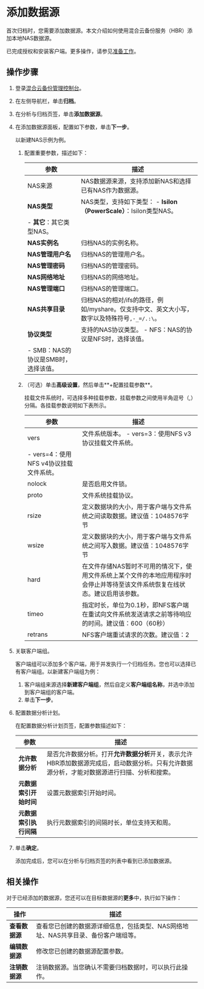 # 添加数据源

首次归档时，您需要添加数据源。本文介绍如何使用混合云备份服务（HBR）添加本地NAS数据源。

已完成授权和安装客户端。更多操作，请参见[准备工作](/cn.zh-CN/归档/准备工作.md)。

## 操作步骤

1.  登录[混合云备份管理控制台](https://hbr.console.aliyun.com)。

2.  在左侧导航栏，单击**归档**。

3.  在分析与归档页签，单击**添加数据源**。

4.  在添加数据源面板，配置如下参数，单击**下一步**。

    以新建NAS示例为例。

    1.  配置重要参数，描述如下：

        |参数|描述|
        |--|--|
        |NAS来源|NAS数据源来源，支持添加新NAS和选择已有NAS作为数据源。|
        |**NAS类型**|NAS类型，支持如下类型：        -   **Isilon（PowerScale）**：Isilon类型NAS。
        -   **其它**：其它类型NAS。 |
        |**NAS实例名**|归档NAS的实例名称。|
        |**NAS管理用户名**|归档NAS的管理用户名。|
        |**NAS管理密码**|归档NAS的管理密码。|
        |**NAS网络地址**|归档NAS的网络地址。|
        |**NAS管理端口**|归档NAS的管理端口。|
        |**NAS共享目录**|归档NAS的相对/ifs的路径，例如/myshare。仅支持中文、英文大小写，数字以及特殊符号`,-_=/.:\`。 |
        |**协议类型**|支持的NAS协议类型。        -   NFS：NAS的协议是NFS时，选择该值。
        -   SMB：NAS的协议是SMB时，选择该值。 |

    2.  （可选）单击**高级设置**，然后单击**+配置挂载参数**。

        挂载文件系统时，可选择多种挂载参数，挂载参数之间使用半角逗号（,）分隔。各挂载参数说明如下表所示。

        |参数|描述|
        |--|--|
        |vers|文件系统版本。         -   vers=3：使用NFS v3协议挂载文件系统。
        -   vers=4：使用NFS v4协议挂载文件系统。 |
        |nolock|是否启用文件锁。|
        |proto|文件系统挂载协议。|
        |rsize|定义数据块的大小，用于客户端与文件系统之间读取数据。建议值：1048576字节 |
        |wsize|定义数据块的大小，用于客户端与文件系统之间写入数据。建议值：1048576字节 |
        |hard|在文件存储NAS暂时不可用的情况下，使用文件系统上某个文件的本地应用程序时会停止并等待至该文件系统恢复在线状态。建议启用该参数。|
        |timeo|指定时长，单位为0.1秒，即NFS客户端在重试向文件系统发送请求之前等待响应的时间。建议值：600（60秒） |
        |retrans|NFS客户端重试请求的次数。建议值：2 |

5.  关联客户端组。

    客户端组可以添加多个客户端，用于并发执行一个归档任务。您也可以选择已有客户端组。以新建客户端组为例：

    1.  客户端组来源选择**新建客户端组**，然后自定义**客户端组名称**，并选中添加到客户端组的客户端。
    2.  单击**下一步**。
6.  配置数据分析计划。

    在配置数据分析计划页签，配置参数描述如下：

    |参数|描述|
    |--|--|
    |**允许数据分析**|是否允许数据分析。打开**允许数据分析**开关，表示允许HBR添加数据源完成后，启动数据分析。只有允许数据源分析，才能对数据源进行扫描、分析和搜索。|
    |**元数据索引开始时间**|设置元数据索引开始时间。|
    |**元数据索引执行间隔**|执行元数据索引的间隔时长，单位支持天和周。|

7.  单击**确定**。

    添加完成后，您可以在分析与归档页签的列表中看到已添加数据源。


## 相关操作

对于已经添加的数据源，您还可以在目标数据源的**更多**中，执行如下操作：

|操作|描述|
|--|--|
|**查看数据源**|查看您已创建的数据源详细信息，包括类型、NAS网络地址、NAS共享目录、备份客户端组等。|
|**编辑数据源**|修改您已创建的数据源配置参数。|
|**注销数据源**|注销数据源。当您确认不需要归档数据时，可以执行此操作。|

